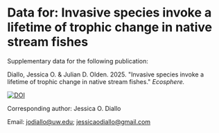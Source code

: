 # Data for: Invasive species invoke a lifetime of trophic change in native stream fishes
Supplementary data for the following publication:

Diallo, Jessica O. & Julian D. Olden. 2025. "Invasive species invoke a lifetime of trophic change in native stream fishes." _Ecosphere._


[![DOI](https://zenodo.org/badge/966399925.svg)](https://doi.org/10.5281/zenodo.15345364)


Corresponding author: Jessica O. Diallo 

Email: jodiallo@uw.edu; jessicaodiallo@gmail.com
